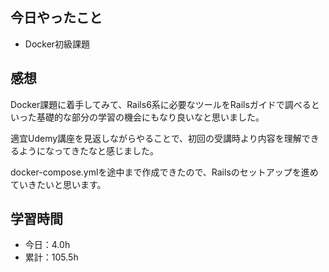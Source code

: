 ## 今日やったこと
- Docker初級課題

## 感想
Docker課題に着手してみて、Rails6系に必要なツールをRailsガイドで調べるといった基礎的な部分の学習の機会にもなり良いなと思いました。

適宜Udemy講座を見返しながらやることで、初回の受講時より内容を理解できるようになってきたなと感じました。

docker-compose.ymlを途中まで作成できたので、Railsのセットアップを進めていきたいと思います。

## 学習時間
- 今日：4.0h
- 累計：105.5h

